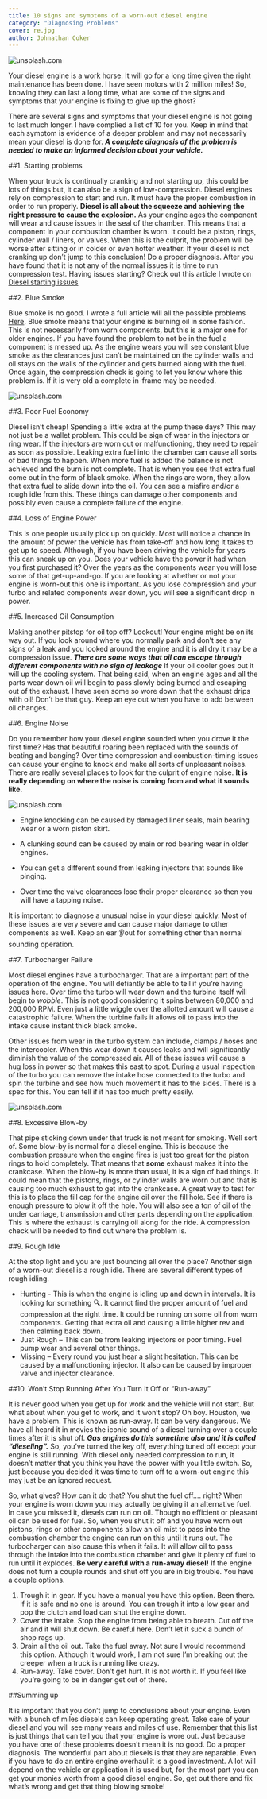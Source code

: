 ```yaml
---
title: 10 signs and symptoms of a worn-out diesel engine
category: "Diagnosing Problems"
cover: re.jpg
author: Johnathan Coker
---
```


![unsplash.com](./re.jpg)


Your diesel engine is a work horse. It will go for a long time given the right maintenance has been done. I have seen motors with 2 million miles! So, knowing they can last a long time, what are some of the signs and symptoms that your engine is fixing to give up the ghost? 

There are several signs and symptoms that your diesel engine is not going to last much longer. I have complied a list of 10 for you. Keep in mind that each symptom is evidence of a deeper problem and may not necessarily mean your diesel is done for. ***A complete diagnosis of the problem is needed to make an informed decision about your vehicle.***  

##1. Starting problems

When your truck is continually cranking and not starting up, this could be lots of things but, it can also be a sign of low-compression. Diesel engines rely on compression to start and run. It must have the proper combustion in order to run properly. **Diesel is all about the squeeze and achieving the right pressure to cause the explosion.** As your engine ages the component will wear and cause issues in the seal of the chamber. This means that a component in your combustion chamber is worn. It could be a piston, rings, cylinder wall / liners, or valves. When this is the culprit, the problem will be worse after sitting or in colder or even hotter weather. If your diesel is not cranking up don’t jump to this conclusion! Do a proper diagnosis. After you have found that it is not any of the normal issues it is time to run compression test. Having issues starting? Check out this article I wrote on [Diesel starting issues](/the-complete-guide-to-starting-a-diesel-in-cold-weather/)

##2. Blue Smoke 

Blue smoke is no good. I wrote a full article will all the possible problems [Here](/the-causes-of-blue-smoke-from-a-diesel-and-what-to-look-for/). Blue smoke means that your engine is burning oil in some fashion. This is not necessarily from worn components, but this is a major one for older engines. If you have found the problem to not be in the fuel a component is messed up. As the engine wears you will see constant blue smoke as the clearances just can’t be maintained on the cylinder walls and oil stays on the walls of the cylinder and gets burned along with the fuel. Once again, the compression check is going to let you know where this problem is. If it is very old a complete in-frame may be needed.

![unsplash.com](./ring.jpg)


##3. Poor Fuel Economy

Diesel isn’t cheap! Spending a little extra at the pump these days? This may not just be a wallet problem. This could be sign of wear in the injectors or ring wear. If the injectors are worn out or malfunctioning, they need to repair as soon as possible. Leaking extra fuel into the chamber can cause all sorts of bad things to happen. When more fuel is added the balance is not achieved and the burn is not complete. That is when you see that extra fuel come out in the form of black smoke. When the rings are worn, they allow that extra fuel to slide down into the oil. You can see a misfire and/or a rough idle from this. These things can damage other components and possibly even cause a complete failure of the engine.  


##4. Loss of Engine Power

This is one people usually pick up on quickly. Most will notice a chance in the amount of power the vehicle has from take-off and how long it takes to get up to speed. Although, if you have been driving the vehicle for years this can sneak up on you. Does your vehicle have the power it had when you first purchased it? Over the years as the components wear you will lose some of that get-up-and-go. If you are looking at whether or not your engine is worn-out this one is important. As you lose compression and your turbo and related components wear down, you will see a significant drop in power.  


##5. Increased Oil Consumption

Making another pitstop for oil top off? Lookout! Your engine might be on its way out. If you look around where you normally park and don’t see any signs of a leak and you looked around the engine and it is all dry it may be a compression issue. ***There are some ways that oil can escape through different components with no sign of leakage*** If your oil cooler goes out it will up the cooling system. That being said, when an engine ages and all the parts wear down oil will begin to pass slowly being burned and escaping out of the exhaust. I have seen some so wore down that the exhaust drips with oil! Don’t be that guy. Keep an eye out when you have to add between oil changes.


##6. Engine Noise

Do you remember how your diesel engine sounded when you drove it the first time? Has that beautiful roaring been replaced with the sounds of beating and banging? Over time compression and combustion-timing issues can cause your engine to knock and make all sorts of unpleasant noises. There are really several places to look for the culprit of engine noise. **It is really depending on where the noise is coming from and what it sounds like.** 

![unsplash.com](./sound.jpeg)


- Engine knocking can be caused by damaged liner seals, main bearing wear or a worn piston skirt.

- A clunking sound can be caused by main or rod bearing wear in older engines. 

- You can get a different sound from leaking injectors that sounds like pinging. 

- Over time the valve clearances lose their proper clearance so then you will have a tapping noise. 

It is important to diagnose a unusual noise in your diesel quickly. Most of these issues are very severe and can cause major damage to other components as well. Keep an ear 👂out for something other than normal sounding operation.   

##7. Turbocharger Failure

Most diesel engines have a turbocharger. That are a important part of the operation of the engine. You will defiantly be able to tell if you’re having issues here. Over time the turbo will wear down and the turbine itself will begin to *wobble*. This is not good considering it spins between 80,000 and 200,000 RPM. Even just a little wiggle over the allotted amount will cause a catastrophic failure. When the turbine fails it allows oil to pass into the intake cause instant thick black smoke. 

Other issues from wear in the turbo system can include, clamps / hoses and the intercooler. When this wear down it causes leaks and will significantly diminish the value of the compressed air. All of these issues will cause a hug loss in power so that makes this east to spot. During a usual inspection of the turbo you can remove the intake hose connected to the turbo and spin the turbine and see how much movement it has to the sides. There is a spec for this. You can tell if it has too much pretty easily.  

![unsplash.com](./turbo.jpg)


##8. Excessive Blow-by

That pipe sticking down under that truck is not meant for smoking. Well sort of. Some blow-by is normal for a diesel engine. This is because the combustion pressure when the engine fires is just too great for the piston rings to hold completely. That means that **some** exhaust makes it into the crankcase. When the blow-by is more than usual, it is a sign of bad things. It could mean that the pistons, rings, or cylinder walls are worn out and that is causing too much exhaust to get into the crankcase. A great way to test for this is to place the fill cap for the engine oil over the fill hole. See if there is enough pressure to blow it off the hole. You will also see a ton of oil of the under carriage, transmission and other parts depending on the application. This is where the exhaust is carrying oil along for the ride. A compression check will be needed to find out where the problem is.  


##9. Rough Idle

 At the stop light and you are just bouncing all over the place? Another sign of a worn-out diesel is a rough idle. There are several different types of rough idling. 

-	Hunting - This is when the engine is idling up and down in intervals. It is looking for something 🔍. It cannot find the proper amount of fuel and compression at the right time. It could be running on some oil from worn components. Getting that extra oil and causing a little higher rev and then calming back down.
-	Just Rough – This can be from leaking injectors or poor timing. Fuel pump wear and several other things. 
-	Missing – Every round you just hear a slight hesitation. This can be caused by a malfunctioning injector. It also can be caused by improper valve and injector clearance. 




##10. Won’t Stop Running After You Turn It Off or “Run-away”

It is never good when you get up for work and the vehicle will not start. But what about when you get to work, and it won’t stop? Oh boy. Houston, we have a problem. This is known as run-away. It can be very dangerous. We have all heard it in movies the iconic sound of a diesel turning over a couple times after it is shut off. ***Gas engines do this sometime also and it is called “dieseling”.***  So, you’ve turned the key off, everything tuned off except your engine is still running. With diesel only needed compression to run, it doesn’t matter that you think you have the power with you little switch.  So, just because you decided it was time to turn off to a worn-out engine this may just be an ignored request. 

So, what gives? How can it do that? You shut the fuel off…. right? When your engine is worn down you may actually be giving it an alternative fuel. In case you missed it, diesels can run on oil. Though no efficient or pleasant oil can be used for fuel. So, when you shut it off and you have worn out pistons, rings or other components allow an oil mist to pass into the combustion chamber the engine can run on this until it runs out. The turbocharger can also cause this when it fails. It will allow oil to pass through the intake into the combustion chamber and give it plenty of fuel to run until it explodes. **Be very careful with a run-away diesel!** If the engine does not turn a couple rounds and shut off you are in big trouble. You have a couple options.

1.	Trough it in gear. If you have a manual you have this option. Been there. If it is safe and no one is around. You can trough it into a low gear and pop the clutch and load can shut the engine down. 
2.	Cover the intake. Stop the engine from being able to breath. Cut off the air and it will shut down. Be careful here. Don’t let it suck a bunch of shop rags up. 
3.	Drain all the oil out. Take the fuel away. Not sure I would recommend this option. Although it would work, I am not sure I’m breaking out the creeper when a truck is running like crazy. 
4.	Run-away. Take cover. Don’t get hurt. It is not worth it. If you feel like you’re going to be in danger get out of there.



##Summing up

It is important that you don’t jump to conclusions about your engine. Even with a bunch of miles diesels can keep operating great. Take care of your diesel and you will see many years and miles of use. Remember that this list is just things that can tell you that your engine is wore out. Just because you have one of these problems doesn’t mean it is no good. Do a proper diagnosis. The wonderful part about diesels is that they are reparable. Even if you have to do an entire engine overhaul it is a good investment. A lot will depend on the vehicle or application it is used but, for the most part you can get your monies worth from a good diesel engine. So, get out there and fix what’s wrong and get that thing blowing smoke!

